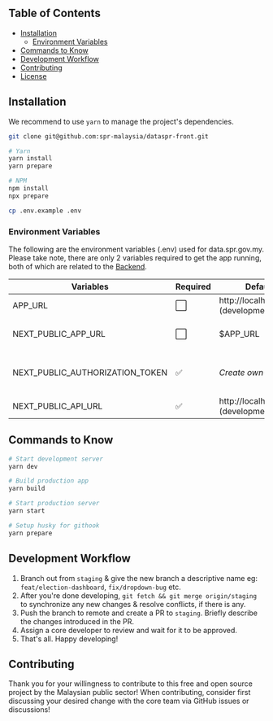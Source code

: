 ## Table of Contents

- [Installation](#installation)
  - [Environment Variables](#environment-variables)
- [Commands to Know](#commands-to-know)
- [Development Workflow](#development-workflow)
- [Contributing](#contributing)
- [License](#license)

## Installation

We recommend to use `yarn` to manage the project's dependencies.

```sh
git clone git@github.com:spr-malaysia/dataspr-front.git

# Yarn
yarn install
yarn prepare

# NPM
npm install
npx prepare

cp .env.example .env
```

### Environment Variables

The following are the environment variables (.env) used for data.spr.gov.my. Please take note, there are only 2 variables required to get the app running, both of which are related to the [Backend](https://github.com/spr-malaysia/dataspr-back).

| Variables                       | Required | Default                             | Description                                     |
| ------------------------------- | -------- | ----------------------------------- | ----------------------------------------------- |
| APP_URL                         | ⬜️       | http://localhost:3000 (development) | App domain. Optional                             |
| NEXT_PUBLIC_APP_URL             | ⬜️       | $APP_URL                            | App domain, made public. Optional                |
| NEXT_PUBLIC_AUTHORIZATION_TOKEN | ✅       | _Create own_                        | Authorization token for data-spr BE communication |
| NEXT_PUBLIC_API_URL             | ✅       | http://localhost:8000 (development) | data-spr BE base URL                              |

## Commands to Know

```bash
# Start development server
yarn dev

# Build production app
yarn build

# Start production server
yarn start

# Setup husky for githook
yarn prepare
```

## Development Workflow

1. Branch out from `staging` & give the new branch a descriptive name eg: `feat/election-dashboard`, `fix/dropdown-bug` etc.
2. After you're done developing, `git fetch && git merge origin/staging` to synchronize any new changes & resolve conflicts, if there is any.
3. Push the branch to remote and create a PR to `staging`. Briefly describe the changes introduced in the PR.
4. Assign a core developer to review and wait for it to be approved.
5. That's all. Happy developing!

## Contributing

Thank you for your willingness to contribute to this free and open source project by the Malaysian public sector! When contributing, consider first discussing your desired change with the core team via GitHub issues or discussions!
